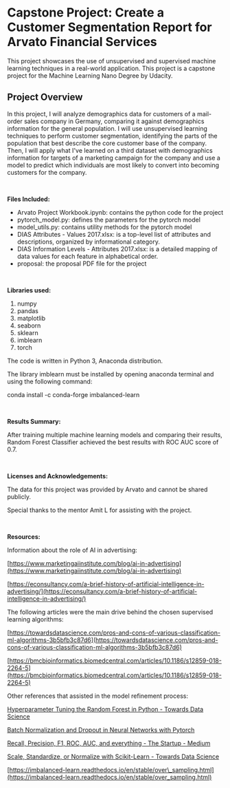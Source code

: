 # Capstone Project: Create a Customer Segmentation Report for Arvato Financial Services

This project showcases the use of unsupervised and supervised machine learning techniques in a real-world application. This project is a capstone project for the Machine Learning Nano Degree by Udacity.

## Project Overview

In this project, I will analyze demographics data for customers of a mail-order sales company in Germany, comparing it against demographics information for the general population. I will use unsupervised learning techniques to perform customer segmentation, identifying the parts of the population that best describe the core customer base of the company. Then, I will apply what I&#39;ve learned on a third dataset with demographics information for targets of a marketing campaign for the company and use a model to predict which individuals are most likely to convert into becoming customers for the company.

&nbsp;


**Files Included:**

- Arvato Project Workbook.ipynb: contains the python code for the project
- pytorch\_model.py: defines the parameters for the pytorch model
- model\_utils.py: contains utility methods for the pytorch model
- DIAS Attributes - Values 2017.xlsx: is a top-level list of attributes and descriptions, organized by informational category.
- DIAS Information Levels - Attributes 2017.xlsx: is a detailed mapping of data values for each feature in alphabetical order.
- proposal: the proposal PDF file for the project

&nbsp;

**Libraries used:**

1. numpy
2. pandas
3. matplotlib
4. seaborn
5. sklearn
6. imblearn
7. torch

The code is written in Python 3, Anaconda distribution.

The library imblearn must be installed by opening anaconda terminal and using the following command:

conda install -c conda-forge imbalanced-learn

&nbsp;

**Results Summary:**

After training multiple machine learning models and comparing their results, Random Forest Classifier achieved the best results with ROC AUC score of 0.7.

&nbsp;

**Licenses and Acknowledgements:**

The data for this project was provided by Arvato and cannot be shared publicly.

Special thanks to the mentor Amit L for assisting with the project.

&nbsp;

**Resources:**

Information about the role of AI in advertising:

[https://www.marketingaiinstitute.com/blog/ai-in-advertising](https://www.marketingaiinstitute.com/blog/ai-in-advertising)

[https://econsultancy.com/a-brief-history-of-artificial-intelligence-in-advertising/](https://econsultancy.com/a-brief-history-of-artificial-intelligence-in-advertising/)

The following articles were the main drive behind the chosen supervised learning algorithms:

[https://towardsdatascience.com/pros-and-cons-of-various-classification-ml-algorithms-3b5bfb3c87d6](https://towardsdatascience.com/pros-and-cons-of-various-classification-ml-algorithms-3b5bfb3c87d6)

[https://bmcbioinformatics.biomedcentral.com/articles/10.1186/s12859-018-2264-5](https://bmcbioinformatics.biomedcentral.com/articles/10.1186/s12859-018-2264-5)

Other references that assisted in the model refinement process:

[Hyperparameter Tuning the Random Forest in Python - Towards Data Science](https://towardsdatascience.com/hyperparameter-tuning-the-random-forest-in-python-using-scikit-learn-28d2aa77dd74)

[Batch Normalization and Dropout in Neural Networks with Pytorch](https://towardsdatascience.com/batch-normalization-and-dropout-in-neural-networks-explained-with-pytorch-47d7a8459bcd)

[Recall, Precision, F1, ROC, AUC, and everything - The Startup - Medium](https://medium.com/swlh/recall-precision-f1-roc-auc-and-everything-542aedf322b9)

[Scale, Standardize, or Normalize with Scikit-Learn - Towards Data Science](https://towardsdatascience.com/scale-standardize-or-normalize-with-scikit-learn-6ccc7d176a02)

[https://imbalanced-learn.readthedocs.io/en/stable/over\_sampling.html](https://imbalanced-learn.readthedocs.io/en/stable/over_sampling.html)
